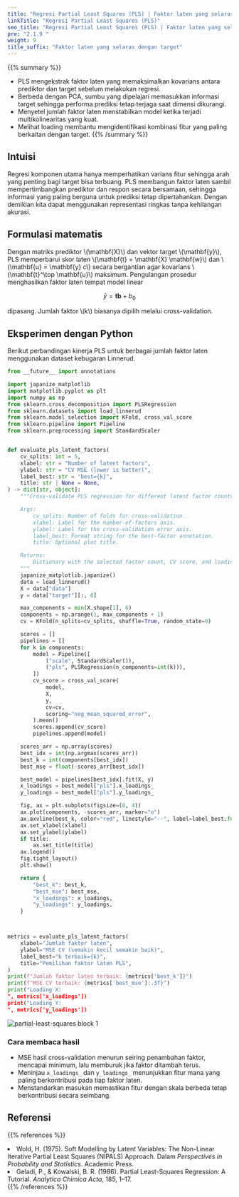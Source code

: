 ```yaml
---
title: "Regresi Partial Least Squares (PLS) | Faktor laten yang selaras dengan target"
linkTitle: "Regresi Partial Least Squares (PLS)"
seo_title: "Regresi Partial Least Squares (PLS) | Faktor laten yang selaras dengan target"
pre: "2.1.9 "
weight: 9
title_suffix: "Faktor laten yang selaras dengan target"
---
```


{{% summary %}}
- PLS mengekstrak faktor laten yang memaksimalkan kovarians antara prediktor dan target sebelum melakukan regresi.
- Berbeda dengan PCA, sumbu yang dipelajari memasukkan informasi target sehingga performa prediksi tetap terjaga saat dimensi dikurangi.
- Menyetel jumlah faktor laten menstabilkan model ketika terjadi multikolinearitas yang kuat.
- Melihat loading membantu mengidentifikasi kombinasi fitur yang paling berkaitan dengan target.
{{% /summary %}}

## Intuisi
Regresi komponen utama hanya memperhatikan varians fitur sehingga arah yang penting bagi target bisa terbuang. PLS membangun faktor laten sambil mempertimbangkan prediktor dan respon secara bersamaan, sehingga informasi yang paling berguna untuk prediksi tetap dipertahankan. Dengan demikian kita dapat menggunakan representasi ringkas tanpa kehilangan akurasi.

## Formulasi matematis
Dengan matriks prediktor \\(\mathbf{X}\\) dan vektor target \\(\mathbf{y}\\), PLS memperbarui skor laten \\(\mathbf{t} = \mathbf{X} \mathbf{w}\\) dan \\(\mathbf{u} = \mathbf{y} c\\) secara bergantian agar kovarians \\(\mathbf{t}^\top \mathbf{u}\\) maksimum. Pengulangan prosedur menghasilkan faktor laten tempat model linear

$$
\hat{y} = \mathbf{t} \boldsymbol{b} + b_0
$$

dipasang. Jumlah faktor \\(k\\) biasanya dipilih melalui cross-validation.

## Eksperimen dengan Python
Berikut perbandingan kinerja PLS untuk berbagai jumlah faktor laten menggunakan dataset kebugaran Linnerud.

```python
from __future__ import annotations

import japanize_matplotlib
import matplotlib.pyplot as plt
import numpy as np
from sklearn.cross_decomposition import PLSRegression
from sklearn.datasets import load_linnerud
from sklearn.model_selection import KFold, cross_val_score
from sklearn.pipeline import Pipeline
from sklearn.preprocessing import StandardScaler


def evaluate_pls_latent_factors(
    cv_splits: int = 5,
    xlabel: str = "Number of latent factors",
    ylabel: str = "CV MSE (lower is better)",
    label_best: str = "best={k}",
    title: str | None = None,
) -> dict[str, object]:
    """Cross-validate PLS regression for different latent factor counts.

    Args:
        cv_splits: Number of folds for cross-validation.
        xlabel: Label for the number-of-factors axis.
        ylabel: Label for the cross-validation error axis.
        label_best: Format string for the best-factor annotation.
        title: Optional plot title.

    Returns:
        Dictionary with the selected factor count, CV score, and loadings.
    """
    japanize_matplotlib.japanize()
    data = load_linnerud()
    X = data["data"]
    y = data["target"][:, 0]

    max_components = min(X.shape[1], 6)
    components = np.arange(1, max_components + 1)
    cv = KFold(n_splits=cv_splits, shuffle=True, random_state=0)

    scores = []
    pipelines = []
    for k in components:
        model = Pipeline([
            ("scale", StandardScaler()),
            ("pls", PLSRegression(n_components=int(k))),
        ])
        cv_score = cross_val_score(
            model,
            X,
            y,
            cv=cv,
            scoring="neg_mean_squared_error",
        ).mean()
        scores.append(cv_score)
        pipelines.append(model)

    scores_arr = np.array(scores)
    best_idx = int(np.argmax(scores_arr))
    best_k = int(components[best_idx])
    best_mse = float(-scores_arr[best_idx])

    best_model = pipelines[best_idx].fit(X, y)
    x_loadings = best_model["pls"].x_loadings_
    y_loadings = best_model["pls"].y_loadings_

    fig, ax = plt.subplots(figsize=(8, 4))
    ax.plot(components, -scores_arr, marker="o")
    ax.axvline(best_k, color="red", linestyle="--", label=label_best.format(k=best_k))
    ax.set_xlabel(xlabel)
    ax.set_ylabel(ylabel)
    if title:
        ax.set_title(title)
    ax.legend()
    fig.tight_layout()
    plt.show()

    return {
        "best_k": best_k,
        "best_mse": best_mse,
        "x_loadings": x_loadings,
        "y_loadings": y_loadings,
    }



metrics = evaluate_pls_latent_factors(
    xlabel="Jumlah faktor laten",
    ylabel="MSE CV (semakin kecil semakin baik)",
    label_best="k terbaik={k}",
    title="Pemilihan faktor laten PLS",
)
print(f"Jumlah faktor laten terbaik: {metrics['best_k']}")
print(f"MSE CV terbaik: {metrics['best_mse']:.3f}")
print("Loading X:
", metrics['x_loadings'])
print("Loading Y:
", metrics['y_loadings'])

```

![partial-least-squares block 1](/images/basic/regression/partial-least-squares_block01_id.png)

### Cara membaca hasil
- MSE hasil cross-validation menurun seiring penambahan faktor, mencapai minimum, lalu memburuk jika faktor ditambah terus.
- Meninjau `x_loadings_` dan `y_loadings_` menunjukkan fitur mana yang paling berkontribusi pada tiap faktor laten.
- Menstandarkan masukan memastikan fitur dengan skala berbeda tetap berkontribusi secara seimbang.

## Referensi
{{% references %}}
<li>Wold, H. (1975). Soft Modelling by Latent Variables: The Non-Linear Iterative Partial Least Squares (NIPALS) Approach. Dalam <i>Perspectives in Probability and Statistics</i>. Academic Press.</li>
<li>Geladi, P., &amp; Kowalski, B. R. (1986). Partial Least-Squares Regression: A Tutorial. <i>Analytica Chimica Acta</i>, 185, 1–17.</li>
{{% /references %}}
